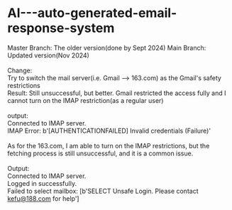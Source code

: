 # AI---auto-generated-email-response-system
Master Branch: The older version(done by Sept 2024)
Main Branch: Updated version(Nov 2024)
<br />
<br />
Change: <br />
Try to switch the mail server(i.e. Gmail --> 163.com) as the Gmail's safety restrictions  <br />
Result: Still unsuccessful, but better. Gmail restricted the access fully and I cannot turn on the IMAP restriction(as a regular user) <br />
<br />
output: <br />
Connected to IMAP server.  <br />
IMAP Error: b'[AUTHENTICATIONFAILED] Invalid credentials (Failure)'  <br />
<br />
As for the 163.com, I am able to turn on the IMAP restrictions, but the fetching process is still unsuccessful, and it is a common issue.<br />
<br />
Output: <br />
Connected to IMAP server. <br />
Logged in successfully. <br />
Failed to select mailbox: [b'SELECT Unsafe Login. Please contact kefu@188.com for help'] <br />

